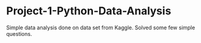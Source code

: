 # Project-1-Python-Data-Analysis
Simple data analysis done on data set from Kaggle. Solved some few simple questions.
